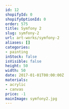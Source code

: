 ```yaml
---
id: 12
shopifyId: 0
shopifyOptionId: 0
order: 575
title: Symfony 2
slug: symfony-2
url: art-works/symfony-2
aliases: []
categories:
- painting
inStock: false
isVisible: false
height: 50
width: 50
date: 2017-01-01T00:00:00Z
materials:
- acrylic
- canvas
price: -1
mainImage: symfony2.jpg
---
```

